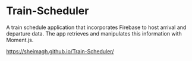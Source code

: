 # Train-Scheduler

A train schedule application that incorporates Firebase to host arrival and departure data. The app retrieves and manipulates this information with Moment.js. 

https://sheimagh.github.io/Train-Scheduler/


